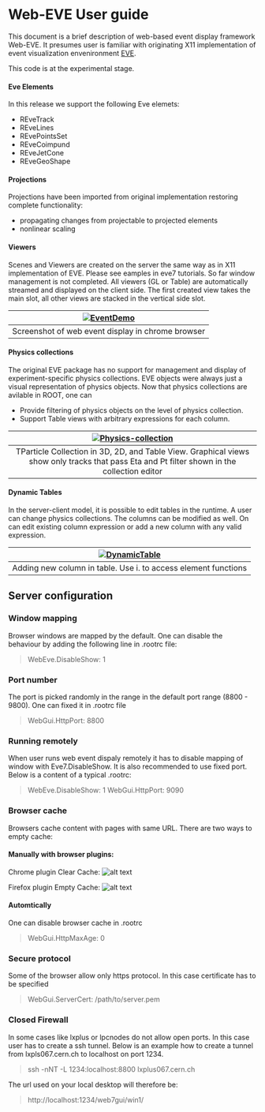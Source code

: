 
# Web-EVE User guide

This document is a brief description of web-based event display framework Web-EVE. It presumes user is familiar with originating X11 implementation of event visualization envenironment [EVE](https://root.cern.ch/doc/v614/group__TEve.html).

This code is at the experimental stage. 

#### Eve Elements
In this release we support the following Eve elemets:
  * REveTrack
  * REveLines
  * REvePointsSet
  * REveCoimpund
  * REveJetCone
  * REveGeoShape
  
#### Projections
 Projections have been imported from original implementation restoring complete functionality:
   * propagating changes from projectable to projected elements
   * nonlinear scaling 
  
#### Viewers  
 Scenes and Viewers are created on the server the same way as in X11 implementation of EVE. Please see eamples in eve7 tutorials.
 So far window management is not completed. All viewers (GL or Table) are automatically streamed and displayed on the client side. The first created view takes the main slot, all other views are stacked in the vertical side slot.
 <br/>
 


 | [![EventDemo](https://genki.physics.ucsd.edu/alja/eventdemo-scaled.png)](event-demo.png) | 
|:---:|
| Screenshot of web event display in chrome browser| 
 
#### Physics collections
The original EVE package has no support for management and display of
experiment-specific physics collections. EVE objects were always just
a visual representation of physics objects. Now that physics collections are avilable in ROOT, one can
 *  Provide filtering of physics objects on the level of physics collection.
 * Support Table views with arbitrary expressions for each column.


 | [![Physics-collection](https://genki.physics.ucsd.edu/alja/collection-scaled2.png)](collection.png) | 
|:---:|
| TParticle Collection in 3D, 2D, and Table View. Graphical views show only tracks that pass Eta and Pt filter shown in the collection editor | 
#### Dynamic Tables

In the server-client model, it is possible to edit tables in the
runtime. A user can change physics collections. The columns can be
modified as well. On can edit existing column expression or add a new
column with any valid expression.
<br/>
<!--a href="url"><img src="https://genki.physics.ucsd.edu/alja/table.png"  width="550" ></a-->
| [![DynamicTable](https://genki.physics.ucsd.edu/alja/table-scaled.png)](table-large.png) | 
|:---:|
| Adding new column in table. Use i. to access element functions | 

## Server configuration
### Window mapping
Browser windows are mapped by the default. One can disable the behaviour by adding the following line in .rootrc file:
> WebEve.DisableShow: 1

### Port number
The port is picked randomly in the range in the default port range (8800 - 9800). One can fixed it in .rootrc file 
> WebGui.HttpPort:            8800

### Running remotely
When user runs web event dispaly remotely it has to disable mapping of window with Eve7.DisableShow. It is also recommended to use fixed port. Below is a content of a typical .rootrc:
> WebEve.DisableShow: 1
> WebGui.HttpPort:            9090

### Browser cache
Browsers cache content with pages with same URL. There are two ways to empty cache:

#### Manually with browser plugins:

  Chrome plugin Clear Cache:
  ![alt text](https://genki.physics.ucsd.edu/alja/clearcache-icon3.png "Chrome clear cache plugin")
  
  Firefox plugin Empty Cache:
  ![alt text](https://genki.physics.ucsd.edu/alja/emptycache-icon2.png "Firefox clear cache plugin")
  
#### Automtically 
 One can disable browser cache in .rootrc
  > WebGui.HttpMaxAge: 0

### Secure protocol
Some of the browser allow only https protocol. In this case certificate has to be specified 
> WebGui.ServerCert:          /path/to/server.pem


### Closed Firewall
In some cases like lxplus or lpcnodes do not allow open ports. In this case user has to create a ssh tunnel. Below is an example how to create a tunnel from lxpls067.cern.ch to localhost on port 1234.


> ssh -nNT -L 1234:localhost:8800 lxplus067.cern.ch 

The url used on your local desktop will therefore be:

> http://localhost:1234/web7gui/win1/

